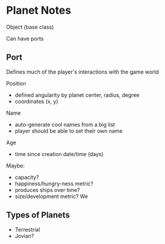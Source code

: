 # Planet Notes

Object (base class)

Can have ports

## Port

Defines much of the player's interactions with the game world

Position

- defined angularity by planet center, radius, degree
- coordinates (x, y)

Name

- auto-generate cool names from a big list
- player should be able to set their own name

Age

- time since creation date/time (days)

Maybe:

- capacity?
- happiness/hungry-ness metric?
- produces ships over time?
- size/development metric? We

## Types of Planets

- Terrestrial
- Jovian?

